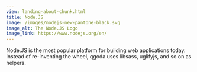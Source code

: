 ```yaml
---
view: landing-about-chunk.html
title: Node.JS 
image: /images/nodejs-new-pantone-black.svg
image_alt: The Node.JS Logo
image_link: https://www.nodejs.org/en/
---
```

Node.JS is the most popular platform for building web applications today.
Instead of re-inventing the wheel, qgoda uses libsass, uglifyjs, and so on as
helpers.
